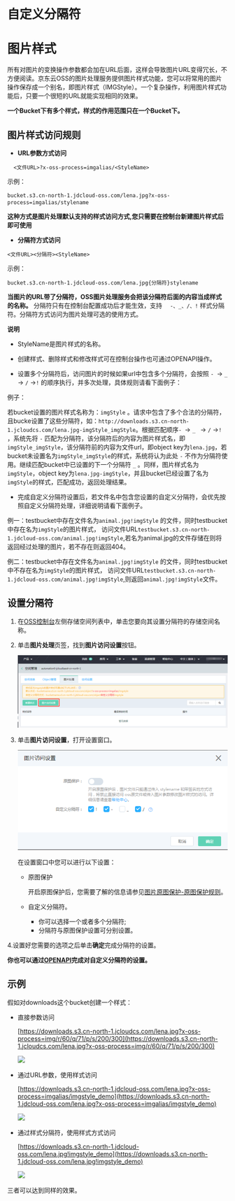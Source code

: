 # 自定义分隔符

# 图片样式 

所有对图片的变换操作参数都会加在URL后面，这样会导致图片URL变得冗长，不方便阅读。京东云OSS的图片处理服务提供图片样式功能，您可以将常用的图片操作保存成一个别名，即图片样式（IMGStyle）。一个复杂操作，利用图片样式功能后，只要一个很短的URL就能实现相同的效果。

**一个Bucket下有多个样式，样式的作用范围只在一个Bucket下。**

##  图片样式访问规则 

*  **URL参数方式访问**
 ```
   <文件URL>?x-oss-process=imgalias/<StyleName>
 ```

示例：
```
bucket.s3.cn-north-1.jdcloud-oss.com/lena.jpg?x-oss-process=imgalias/stylename

```

 **这种方式是图片处理默认支持的样式访问方式,您只需要在控制台新建图片样式后即可使用**

* **分隔符方式访问**

```
<文件URL><分隔符><StyleName>

```

示例：
   
 ```
 bucket.s3.cn-north-1.jdcloud-oss.com/lena.jpg{分隔符}stylename 
 
 ```
 
 **当图片的URL带了分隔符，OSS图片处理服务会把该分隔符后面的内容当成样式的名称。** 分隔符只有在控制台配置成功后才能生效，支持
  `  -、_、/、!` 样式分隔符。分隔符方式访问为图片处理可选的使用方式。

       
**说明**

*  StyleName是图片样式的名称。

*   创建样式、删除样式和修改样式可在控制台操作也可通过OPENAPI操作。

*   设置多个分隔符后，访问图片的时候如果url中包含多个分隔符，会按照 `- `→ `_ ` → `/` →` ! ` 的顺序执行，并多次处理，具体规则请看下面例子：

例子：

若bucket设置的图片样式名称为：`imgStyle` 。请求中包含了多个合法的分隔符，且bucke设置了这些分隔符，如：`http://downloads.s3.cn-north-1.jcloudcs.com/lena.jpg-imgStyle_imgStyle`。根据匹配顺序`- `→ `_ ` → `/` →` ! ` ，系统先将 `-` 匹配为分隔符，该分隔符后的内容为图片样式名，即`imgStyle_imgStyle`，该分隔符前的内容为文件url，即object key为`lena.jpg`，若bucket未设置名为`imgStyle_imgStyle`的样式，系统将认为此处 `-` 不作为分隔符使用。继续匹配bucket中已设置的下一个分隔符 `_` 。同样，图片样式名为`imgStyle`，object key为`lena.jpg-imgStyle`，并且bucket已经设置了名为`imgStyle`的样式，匹配成功，返回处理结果。

*   完成自定义分隔符设置后，若文件名中包含您设置的自定义分隔符，会优先按照自定义分隔符处理，详细说明请看下面例子。

例一：testbucket中存在文件名为`animal.jpg!imgStyle` 的文件，同时testbucket中存在名为`imgStyle`的图片样式，
访问文件URL`testbucket.s3.cn-north-1.jdcloud-oss.com/animal.jpg!imgStyle`,若名为animal.jpg的文件存储在则将返回经过处理的图片，若不存在则返回404。

例二：testbucket中存在文件名为`animal.jpg!imgStyle` 的文件，同时testbucket中不存在名为`imgStyle`的图片样式，
访问文件URL`testbucket.s3.cn-north-1.jdcloud-oss.com/animal.jpg!imgStyle`,则返回`animal.jpg!imgStyle`文件。



  

## 设置分隔符 

1.  在[OSS控制台](https://oss-console.jdcloud.com/space)左侧存储空间列表中，单击您要向其设置分隔符的存储空间名称。

2.  单击**图片处理**页签，找到**图片访问设置**按钮。

    ![](../../../../../image/Object-Storage-Service/OSS-152.png)

3.  单击**图片访问设置**，打开设置窗口。

    ![](../../../../../image/Object-Storage-Service/OSS-151.png)

    在设置窗口中您可以进行以下设置：

    -   原图保护
    
        开启原图保护后，您需要了解的信息请参见[图片原图保护-原图保护规则](https://docs.jdcloud.com/cn/object-storage-service/source-image-protection)。

        
    -   自定义分隔符。
        * 你可以选择一个或者多个分隔符;
        * 分隔符与原图保护设置可分别设置。
        
        
4.设置好您需要的选项之后单击**确定**完成分隔符的设置。

**你也可以通过[OPENAPI](http://docs.jdcloud.com/cn/media-processing-service/api/setstyledelimiter)完成对自定义分隔符的设置。**


## 示例

假如对downloads这个bucket创建一个样式：


-   直接参数访问

    [https://downloads.s3.cn-north-1.jcloudcs.com/lena.jpg?x-oss-process=img/r/60/q/71/p/s/200/300](https://downloads.s3.cn-north-1.jcloudcs.com/lena.jpg?x-oss-process=img/r/60/q/71/p/s/200/300)

    ![](https://downloads.s3.cn-north-1.jcloudcs.com/lena.jpg?x-oss-process=img/r/60/q/71/p/s/200/300)

-   通过URL参数，使用样式访问

    [https://downloads.s3.cn-north-1.jdcloud-oss.com/lena.jpg?x-oss-process=imgalias/imgstyle_demo](https://downloads.s3.cn-north-1.jdcloud-oss.com/lena.jpg?x-oss-process=imgalias/imgstyle_demo)

    ![](https://downloads.s3.cn-north-1.jdcloud-oss.com/lena.jpg?x-oss-process=imgalias/imgstyle_demo)

-   通过样式分隔符，使用样式方式访问

    [https://downloads.s3.cn-north-1.jdcloud-oss.com/lena.jpg!imgstyle_demo](https://downloads.s3.cn-north-1.jdcloud-oss.com/lena.jpg!imgstyle_demo)

    ![](https://downloads.s3.cn-north-1.jdcloud-oss.com/lena.jpg?x-oss-process=imgalias/imgstyle_demo)


三者可以达到同样的效果。



